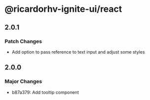 # @ricardorhv-ignite-ui/react

## 2.0.1

### Patch Changes

- Add option to pass reference to text input and adjust some styles

## 2.0.0

### Major Changes

- b87a379: Add tooltip component
